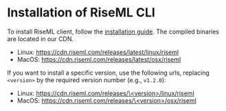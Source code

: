 # Installation of RiseML CLI

To install RiseML client, follow the [installation guide](http://docs.riseml.com/install/cli.html). The compiled binaries are located in our CDN.
- Linux: https://cdn.riseml.com/releases/latest/linux/riseml
- MacOS: https://cdn.riseml.com/releases/latest/osx/riseml

If you want to install a specific version, use the following urls, replacing `<version>` by the required version number (e.g., `v1.2.0`):
- Linux: [https://cdn.riseml.com/releases/\<version\>/linux/riseml](https://cdn.riseml.com/releases/\<version\>/linux/riseml)
- MacOS: [https://cdn.riseml.com/releases/\<version\>/osx/riseml](https://cdn.riseml.com/releases/\<version\>/osx/riseml)